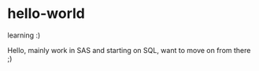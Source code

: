 # hello-world
learning :)

Hello, mainly work in SAS and starting on SQL, want to move on from there ;)
